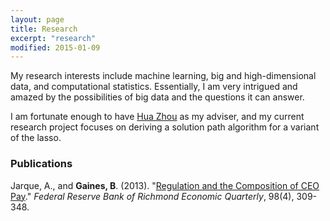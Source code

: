 ```yaml
---
layout: page
title: Research
excerpt: "research"
modified: 2015-01-09
---
```


My research interests include machine learning, big and high-dimensional data, and computational statistics. Essentially, I am very intrigued and amazed by the possibilities of big data and the questions it can answer.

I am fortunate enough to have [Hua Zhou](http://hua-zhou.github.io/) as my adviser, and my current research project focuses on deriving a solution path algorithm for a variant of the lasso.

### Publications 

Jarque, A., and **Gaines, B**. (2013). "[Regulation and the Composition of CEO Pay](https://www.richmondfed.org/publications/research/economic_quarterly/2012/q4/pdf/jarque.pdf)." *Federal Reserve Bank of Richmond Economic Quarterly*, 98(4), 309-348.